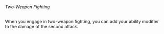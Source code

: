 ###### Two-Weapon Fighting

When you engage in two-weapon fighting, you can add your ability modifier to the damage of the second attack.
